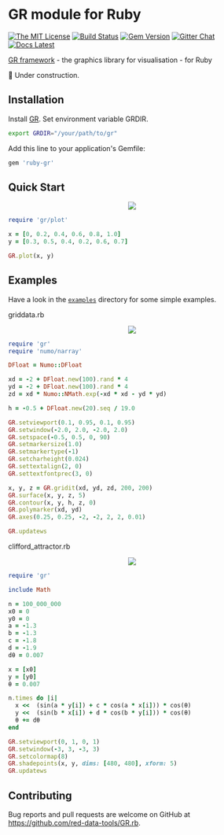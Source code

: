 # GR module for Ruby

[![The MIT License](https://img.shields.io/badge/license-MIT-orange.svg)](LICENSE.txt)
[![Build Status](https://travis-ci.org/red-data-tools/GR.rb.svg?branch=master)](https://travis-ci.org/red-data-tools/GR.rb)
[![Gem Version](https://badge.fury.io/rb/ruby-gr.svg)](https://badge.fury.io/rb/ruby-gr)
[![Gitter Chat](https://badges.gitter.im/red-data-tools/en.svg)](https://gitter.im/red-data-tools/en)
[![Docs Latest](https://img.shields.io/badge/docs-latest-blue.svg)](https://rubydoc.info/gems/ruby-gr)

[GR framework](https://github.com/sciapp/gr) - the graphics library for visualisation - for Ruby

:construction: Under construction.

## Installation
Install [GR](https://github.com/sciapp/gr/releases).
Set environment variable GRDIR.

```sh
export GRDIR="/your/path/to/gr"
```

Add this line to your application's Gemfile:

```sh
gem 'ruby-gr'
```

## Quick Start

<p align="center">
  <img src="https://user-images.githubusercontent.com/5798442/69689128-74cb1480-110b-11ea-9097-29e878a19e8f.png">
</p>

```ruby
require 'gr/plot'

x = [0, 0.2, 0.4, 0.6, 0.8, 1.0]
y = [0.3, 0.5, 0.4, 0.2, 0.6, 0.7]

GR.plot(x, y)
```

## Examples
Have a look in the [`examples`](https://github.com/red-data-tools/GR.rb/tree/master/examples) directory for some simple examples. 

griddata.rb

<p align="center">
  <img src="https://user-images.githubusercontent.com/5798442/68080405-1b3e3580-fe3e-11e9-9f71-592ca2826bcb.png">
</p>

```ruby
require 'gr'
require 'numo/narray'

DFloat = Numo::DFloat

xd = -2 + DFloat.new(100).rand * 4
yd = -2 + DFloat.new(100).rand * 4
zd = xd * Numo::NMath.exp(-xd * xd - yd * yd)

h = -0.5 + DFloat.new(20).seq / 19.0

GR.setviewport(0.1, 0.95, 0.1, 0.95)
GR.setwindow(-2.0, 2.0, -2.0, 2.0)
GR.setspace(-0.5, 0.5, 0, 90)
GR.setmarkersize(1.0)
GR.setmarkertype(-1)
GR.setcharheight(0.024)
GR.settextalign(2, 0)
GR.settextfontprec(3, 0)

x, y, z = GR.gridit(xd, yd, zd, 200, 200)
GR.surface(x, y, z, 5)
GR.contour(x, y, h, z, 0)
GR.polymarker(xd, yd)
GR.axes(0.25, 0.25, -2, -2, 2, 2, 0.01)

GR.updatews
```

clifford_attractor.rb

<p align="center">
  <img src="https://user-images.githubusercontent.com/5798442/68080387-baaef880-fe3d-11e9-9435-f998eaca79da.png">
</p>

```ruby
require 'gr'

include Math

n = 100_000_000
x0 = 0
y0 = 0
a = -1.3
b = -1.3
c = -1.8
d = -1.9
dθ = 0.007

x = [x0]
y = [y0]
θ = 0.007

n.times do |i|
  x <<  (sin(a * y[i]) + c * cos(a * x[i])) * cos(θ)
  y <<  (sin(b * x[i]) + d * cos(b * y[i])) * cos(θ)
  θ += dθ
end

GR.setviewport(0, 1, 0, 1)
GR.setwindow(-3, 3, -3, 3)
GR.setcolormap(8)
GR.shadepoints(x, y, dims: [480, 480], xform: 5)
GR.updatews
```

## Contributing

Bug reports and pull requests are welcome on GitHub at https://github.com/red-data-tools/GR.rb.
